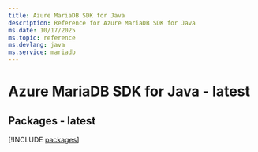```yaml
---
title: Azure MariaDB SDK for Java
description: Reference for Azure MariaDB SDK for Java
ms.date: 10/17/2025
ms.topic: reference
ms.devlang: java
ms.service: mariadb
---
```

# Azure MariaDB SDK for Java - latest
## Packages - latest
[!INCLUDE [packages](mariadb-index.md)]